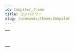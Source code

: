```yaml
---
id: Compiler_theme
title: コンパイラー
slug: /commands/theme/Compiler
---
```


|                                                                                              |
| -------------------------------------------------------------------------------------------- |
| [<!-- INCLUDE #_command_.Compile project.Syntax -->](../../commands/compile-project.md)<br/> |
| [<!-- INCLUDE #_command_.IDLE.Syntax -->](../../commands-legacy/idle.md)<br/>                |
